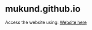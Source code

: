 # mukund.github.io

Access the website using: [Website here](https://mukundsutar.github.io/mukund.github.io/)
